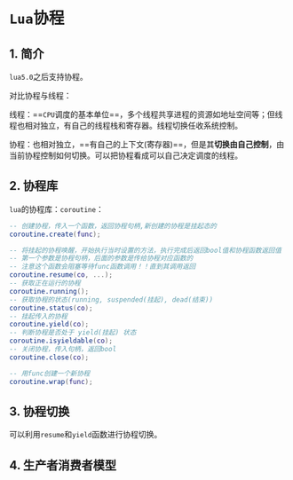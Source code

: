# `Lua`协程

## 1. 简介

`lua5.0`之后支持协程。

对比协程与线程：

线程：==`CPU`调度的基本单位==，多个线程共享进程的资源如地址空间等；但线程也相对独立，有自己的线程栈和寄存器。线程切换任收系统控制。

协程：也相对独立，==有自己的上下文(寄存器)==，但是其**切换由自己控制**，由当前协程控制如何切换。可以把协程看成可以自己决定调度的线程。

## 2. 协程库

`lua`的协程库：`coroutine`：

```lua
-- 创建协程，传入一个函数，返回协程句柄,新创建的协程是挂起态的
coroutine.create(func); 

-- 将挂起的协程唤醒，开始执行当时设置的方法，执行完成后返回bool值和协程函数返回值
-- 第一个参数是协程句柄，后面的参数是传给协程对应函数的
-- 注意这个函数会阻塞等待func函数调用！！直到其调用返回
coroutine.resume(co, ...);
-- 获取正在运行的协程
coroutine.running();
-- 获取协程的状态(running, suspended(挂起), dead(结束))
coroutine.status(co);
-- 挂起传入的协程
coroutine.yield(co);
-- 判断协程是否处于 yield(挂起) 状态
coroutine.isyieldable(co);
-- 关闭协程，传入句柄，返回bool
coroutine.close(co);

-- 用func创建一个新协程
coroutine.wrap(func);
```

## 3. 协程切换

可以利用`resume`和`yield`函数进行协程切换。

## 4. 生产者消费者模型













